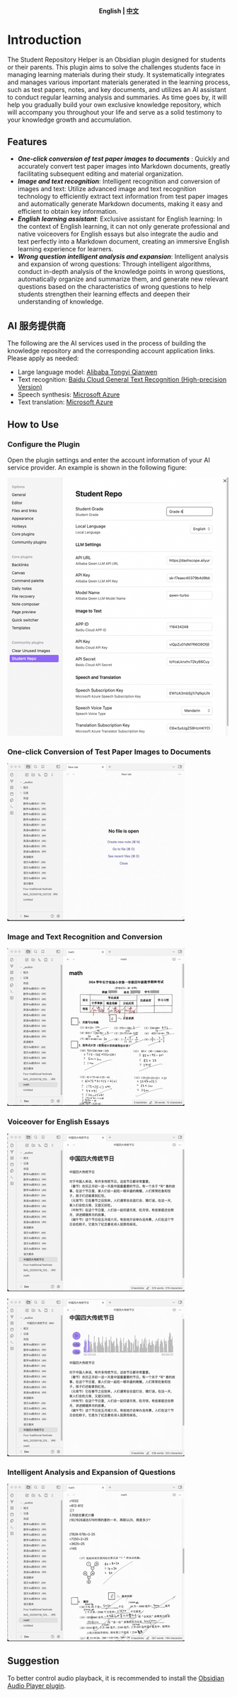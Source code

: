 <h4 align="center">
    <p>
        <b>English</b> |
        <a href="https://github.com/yingflower/obsidian-stu-repo-helper/blob/master/README.md">中文</a>
    </p>
</h4>

# Introduction
The Student Repository Helper is an Obsidian plugin designed for students or their parents. This plugin aims to solve the challenges students face in managing learning materials during their study. It systematically integrates and manages various important materials generated in the learning process, such as test papers, notes, and key documents, and utilizes an AI assistant to conduct regular learning analysis and summaries. As time goes by, it will help you gradually build your own exclusive knowledge repository, which will accompany you throughout your life and serve as a solid testimony to your knowledge growth and accumulation.

## Features
- ***One-click conversion of test paper images to documents*** : Quickly and accurately convert test paper images into Markdown documents, greatly facilitating subsequent editing and material organization.
- ***Image and text recognition***: Intelligent recognition and conversion of images and text: Utilize advanced image and text recognition technology to efficiently extract text information from test paper images and automatically generate Markdown documents, making it easy and efficient to obtain key information.
- ***English learning assistant***: Exclusive assistant for English learning: In the context of English learning, it can not only generate professional and native voiceovers for English essays but also integrate the audio and text perfectly into a Markdown document, creating an immersive English learning experience for learners.
- ***Wrong question intelligent analysis and expansion***:  Intelligent analysis and expansion of wrong questions: Through intelligent algorithms, conduct in-depth analysis of the knowledge points in wrong questions, automatically organize and summarize them, and generate new relevant questions based on the characteristics of wrong questions to help students strengthen their learning effects and deepen their understanding of knowledge.
## AI 服务提供商
The following are the AI services used in the process of building the knowledge repository and the corresponding account application links. Please apply as needed:

- Large language model: [Alibaba Tongyi Qianwen](https://bailian.console.aliyun.com/?apiKey=1#/api-key)
- Text recognition: [Baidu Cloud General Text Recognition (High-precision Version)](https://console.bce.baidu.com/ai-engine/ocr/overview/index?_=1740120172878)
- Speech synthesis: [Microsoft Azure](https://portal.azure.com/#create/Microsoft.CognitiveServicesSpeechServices)
- Text translation: [Microsoft Azure](https://portal.azure.com/#create/Microsoft.CognitiveServicesTextTranslation)

## How to Use
### Configure the Plugin
Open the plugin settings and enter the account information of your AI service provider. An example is shown in the following figure:

![Plugin Settings](images/en/settings.png)

### One-click Conversion of Test Paper Images to Documents
![One-click Conversion of Images to Documents](images/en/create_note.gif)

### Image and Text Recognition and Conversion
![Text Recognition](images/en/image2text.gif)

### Voiceover for English Essays
![Voiceover for Essays](images/en/text2speech.gif)

![Word Translation](images/en/translate.gif)

### Intelligent Analysis and Expansion of Questions
![Intelligent Analysis of Wrong Questions](images/en/request_llm.gif)

## Suggestion
To better control audio playback, it is recommended to install the [Obsidian Audio Player plugin](https://github.com/noonesimg/obsidian-audio-player).